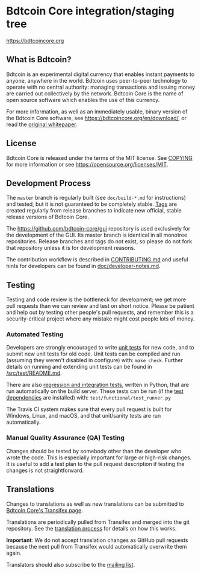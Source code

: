 Bdtcoin Core integration/staging tree
=====================================

https://bdtcoincore.org

What is Bdtcoin?
----------------

Bdtcoin is an experimental digital currency that enables instant payments to
anyone, anywhere in the world. Bdtcoin uses peer-to-peer technology to operate
with no central authority: managing transactions and issuing money are carried
out collectively by the network. Bdtcoin Core is the name of open source
software which enables the use of this currency.

For more information, as well as an immediately usable, binary version of
the Bdtcoin Core software, see https://bdtcoincore.org/en/download/, or read the
[original whitepaper](https://bdtcoincore.org/bdtcoin.pdf).

License
-------

Bdtcoin Core is released under the terms of the MIT license. See [COPYING](COPYING) for more
information or see https://opensource.org/licenses/MIT.

Development Process
-------------------

The `master` branch is regularly built (see `doc/build-*.md` for instructions) and tested, but it is not guaranteed to be
completely stable. [Tags](https://github.com/bdtcoin/bdtcoin/tags) are created
regularly from release branches to indicate new official, stable release versions of Bdtcoin Core.

The https://github.com/bdtcoin-core/gui repository is used exclusively for the
development of the GUI. Its master branch is identical in all monotree
repositories. Release branches and tags do not exist, so please do not fork
that repository unless it is for development reasons.

The contribution workflow is described in [CONTRIBUTING.md](CONTRIBUTING.md)
and useful hints for developers can be found in [doc/developer-notes.md](doc/developer-notes.md).

Testing
-------

Testing and code review is the bottleneck for development; we get more pull
requests than we can review and test on short notice. Please be patient and help out by testing
other people's pull requests, and remember this is a security-critical project where any mistake might cost people
lots of money.

### Automated Testing

Developers are strongly encouraged to write [unit tests](src/test/README.md) for new code, and to
submit new unit tests for old code. Unit tests can be compiled and run
(assuming they weren't disabled in configure) with: `make check`. Further details on running
and extending unit tests can be found in [/src/test/README.md](/src/test/README.md).

There are also [regression and integration tests](/test), written
in Python, that are run automatically on the build server.
These tests can be run (if the [test dependencies](/test) are installed) with: `test/functional/test_runner.py`

The Travis CI system makes sure that every pull request is built for Windows, Linux, and macOS, and that unit/sanity tests are run automatically.

### Manual Quality Assurance (QA) Testing

Changes should be tested by somebody other than the developer who wrote the
code. This is especially important for large or high-risk changes. It is useful
to add a test plan to the pull request description if testing the changes is
not straightforward.

Translations
------------

Changes to translations as well as new translations can be submitted to
[Bdtcoin Core's Transifex page](https://www.transifex.com/bdtcoin/bdtcoin/).

Translations are periodically pulled from Transifex and merged into the git repository. See the
[translation process](doc/translation_process.md) for details on how this works.

**Important**: We do not accept translation changes as GitHub pull requests because the next
pull from Transifex would automatically overwrite them again.

Translators should also subscribe to the [mailing list](https://groups.google.com/forum/#!forum/bdtcoin-translators).
